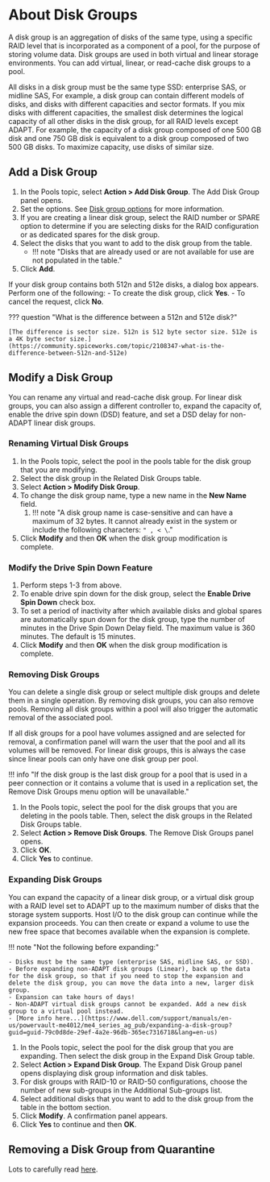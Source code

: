 # About Disk Groups

A disk group is an aggregation of disks of the same type, using a specific RAID level that is incorporated as a component of a pool, for the purpose of storing volume data. Disk groups are used in both virtual and linear storage environments. You can add virtual, linear, or read-cache disk groups to a pool.

All disks in a disk group must be the same type SSD: enterprise SAS, or midline SAS, For example, a disk group can contain different models of disks, and disks with different capacities and sector formats. If you mix disks with different capacities, the smallest disk determines the logical capacity of all other disks in the disk group, for all RAID levels except ADAPT. For example, the capacity of a disk group composed of one 500 GB disk and one 750 GB disk is equivalent to a disk group composed of two 500 GB disks. To maximize capacity, use disks of similar size.

## Add a Disk Group

1. In the Pools topic, select **Action > Add Disk Group**. The Add Disk Group panel opens.
2. Set the options. See [Disk group options](https://www.dell.com/support/manuals/en-us/powervault-me4012/me4_series_ag_pub/disk-group-options?guid=guid-fec6c731-249e-412d-adaa-26f13c5a5d83&lang=en-us) for more information.
3. If you are creating a linear disk group, select the RAID number or SPARE option to determine if you are selecting disks for the RAID configuration or as dedicated spares for the disk group.
4. Select the disks that you want to add to the disk group from the table.
      - !!! note "Disks that are already used or are not available for use are not populated in the table."
5. Click **Add**.

If your disk group contains both 512n and 512e disks, a dialog box appears. Perform one of the following:
    - To create the disk group, click **Yes**.
    - To cancel the request, click **No**.

??? question "What is the difference between a 512n and 512e disk?"

    [The difference is sector size. 512n is 512 byte sector size. 512e is a 4K byte sector size.](https://community.spiceworks.com/topic/2108347-what-is-the-difference-between-512n-and-512e) 

## Modify a Disk Group

You can rename any virtual and read-cache disk group. For linear disk groups, you can also assign a different controller to, expand the capacity of, enable the drive spin down (DSD) feature, and set a DSD delay for non-ADAPT linear disk groups.

### Renaming Virtual Disk Groups

1. In the Pools topic, select the pool in the pools table for the disk group that you are modifying.
2. Select the disk group in the Related Disk Groups table.
3. Select **Action > Modify Disk Group**.
4. To change the disk group name, type a new name in the **New Name** field.
      1. !!! note "A disk group name is case-sensitive and can have a maximum of 32 bytes. It cannot already exist in the system or include the following characters: `" , < \`."
5. Click **Modify** and then **OK** when the disk group modification is complete.

### Modify the Drive Spin Down Feature

1. Perform steps 1-3 from above.
2. To enable drive spin down for the disk group, select the **Enable Drive Spin Down** check box.
3. To set a period of inactivity after which available disks and global spares are automatically spun down for the disk group, type the number of minutes in the Drive Spin Down Delay field. The maximum value is 360 minutes. The default is 15 minutes.
4. Click **Modify** and then **OK** when the disk group modification is complete.

### Removing Disk Groups

You can delete a single disk group or select multiple disk groups and delete them in a single operation. By removing disk groups, you can also remove pools. Removing all disk groups within a pool will also trigger the automatic removal of the associated pool. 

If all disk groups for a pool have volumes assigned and are selected for removal, a confirmation panel will warn the user that the pool and all its volumes will be removed. For linear disk groups, this is always the case since linear pools can only have one disk group per pool.

!!! info "If the disk group is the last disk group for a pool that is used in a peer connection or it contains a volume that is used in a replication set, the Remove Disk Groups menu option will be unavailable."

1. In the Pools topic, select the pool for the disk groups that you are deleting in the pools table. Then, select the disk groups in the Related Disk Groups table.
2. Select **Action > Remove Disk Groups**. The Remove Disk Groups panel opens.
3. Click **OK**.
4. Click **Yes** to continue.

### Expanding Disk Groups

You can expand the capacity of a linear disk group, or a virtual disk group with a RAID level set to ADAPT up to the maximum number of disks that the storage system supports. Host I/O to the disk group can continue while the expansion proceeds. You can then create or expand a volume to use the new free space that becomes available when the expansion is complete.

!!! note "Not the following before expanding:"

    - Disks must be the same type (enterprise SAS, midline SAS, or SSD).
    - Before expanding non-ADAPT disk groups (Linear), back up the data for the disk group, so that if you need to stop the expansion and delete the disk group, you can move the data into a new, larger disk group.
    - Expansion can take hours of days!
    - Non-ADAPT virtual disk groups cannot be expanded. Add a new disk group to a virtual pool instead. 
    - [More info here...](https://www.dell.com/support/manuals/en-us/powervault-me4012/me4_series_ag_pub/expanding-a-disk-group?guid=guid-79c0d8de-29ef-4a2e-96db-365ec7316718&lang=en-us)

1. In the Pools topic, select the pool for the disk group that you are expanding. Then select the disk group in the Expand Disk Group table.
2. Select **Action > Expand Disk Group**. The Expand Disk Group panel opens displaying disk group information and disk tables.
3. For disk groups with RAID-10 or RAID-50 configurations, choose the number of new sub-groups in the Additional Sub-groups list.
4. Select additional disks that you want to add to the disk group from the table in the bottom section.
5. Click **Modify**. A confirmation panel appears.
6. Click **Yes** to continue and then **OK**.

## Removing a Disk Group from Quarantine

Lots to carefully read [here](https://www.dell.com/support/manuals/en-us/powervault-me4012/me4_series_ag_pub/removing-a-disk-group-from-quarantine?guid=guid-8b404791-518b-4693-a92a-4f7c2abf9b82&lang=en-us).
